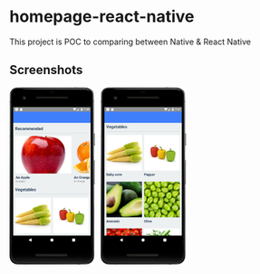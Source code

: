 # homepage-react-native
This project is POC to comparing between Native &amp; React Native

## Screenshots
<div style="display:flex;" >
<img src="screenshot1.png" width="30%" >
<img style="margin-left:10px;" src="screenshot2.png" width="30%" >
</div>

